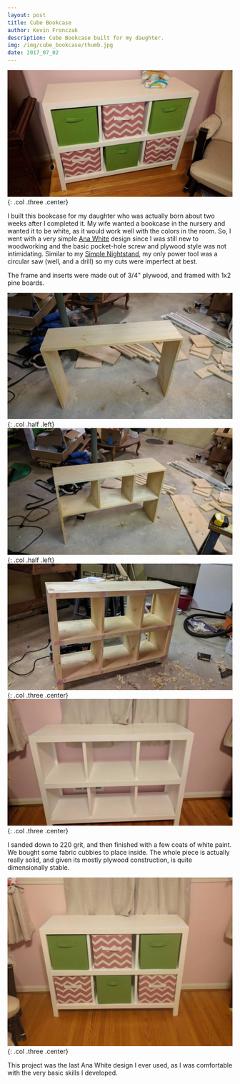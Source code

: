 ```yaml
---
layout: post
title: Cube Bookcase 
author: Kevin Fronczak
description: Cube Bookcase built for my daughter.
img: /img/cube_bookcase/thumb.jpg
date: 2017_07_02
---
```


![Cube Bookcase](/img/cube_bookcase/cube_bookcase.jpg "Cube bookcase"){: .col .three .center}

I built this bookcase for my daughter who was actually born about two weeks after I completed it.  My wife wanted a bookcase in the nursery and wanted it to be white, as it would work well with the colors in the room.  So, I went with a very simple [Ana White](https://www.ana-white.com) design since I was still new to woodworking and the basic pocket-hole screw and plywood style was not intimidating.  Similar to my [Simple Nightstand](/portfolio/simple_nightstand), my only power tool was a circular saw (well, and a drill) so my cuts were imperfect at best.

The frame and inserts were made out of 3/4" plywood, and framed with 1x2 pine boards.

![Frame Assembly](/img/cube_bookcase/frame1.jpg "Frame assembly"){: .col .half .left}
![Shelf Assembly](/img/cube_bookcase/frame2.jpg "Shelf assembly"){: .col .half .left}
![Trim Installation](/img/cube_bookcase/frame3.jpg "Trim installation"){: .col .three .center}
![Frame Painted](/img/cube_bookcase/frame_painted.jpg "Frame painted"){: .col .three .center}

I sanded down to 220 grit, and then finished with a few coats of white paint.  We bought some fabric cubbies to place inside.  The whole piece is actually really solid, and given its mostly plywood construction, is quite dimensionally stable.

![Finished Cube Bookcase](/img/cube_bookcase/cube_bookcase_done.jpg "Finished cube bookcase"){: .col .three .center}

This project was the last Ana White design I ever used, as I was comfortable with the very basic skills I developed.  

